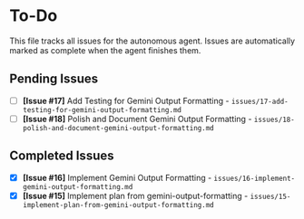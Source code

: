 # To-Do

This file tracks all issues for the autonomous agent. Issues are automatically marked as complete when the agent finishes them.

## Pending Issues
- [ ] **[Issue #17]** Add Testing for Gemini Output Formatting - `issues/17-add-testing-for-gemini-output-formatting.md`
- [ ] **[Issue #18]** Polish and Document Gemini Output Formatting - `issues/18-polish-and-document-gemini-output-formatting.md`

## Completed Issues
- [x] **[Issue #16]** Implement Gemini Output Formatting - `issues/16-implement-gemini-output-formatting.md`
- [x] **[Issue #15]** Implement plan from gemini-output-formatting - `issues/15-implement-plan-from-gemini-output-formatting.md`